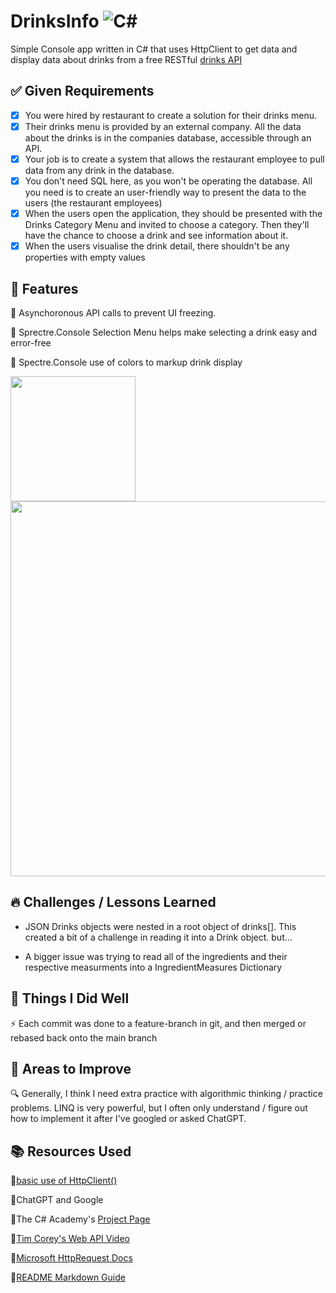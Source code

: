 # DrinksInfo ![C#](https://img.shields.io/badge/C%23-blue.svg)

Simple Console app written in C# that uses HttpClient to get
data and display
data about drinks from a free RESTful
[drinks API](https://www.thecocktaildb.com/api.php)

## ✅ Given Requirements

 - [x] You were hired by restaurant to create a solution for
       their drinks menu.
 - [x] Their drinks menu is provided by an external company. All the
       data about the drinks is in the companies database, accessible
       through an API.
 - [x] Your job is to create a system that allows the restaurant employee
       to pull data from any drink in the database.
 - [x] You don't need SQL here, as you won't be operating the database.
       All you need is to create an user-friendly way to present the
       data to the users (the restaurant employees)
 - [x] When the users open the application, they should be presented with
       the Drinks Category Menu and invited to choose a category.
       Then they'll have the chance to choose a drink
       and see information about it.
 - [x] When the users visualise the drink detail, there shouldn't be
       any properties with empty values

## 🚀 Features

  🔹 Asynchoronous API calls to prevent UI freezing.
  
  🔹 Sprectre.Console Selection Menu helps make selecting a
    drink easy and error-free

  🔹 Spectre.Console use of colors to markup drink display

<img src="https://github.com/user-attachments/assets/a52ce9c0-0261-4475-bdaa-980060e31f32" width="200">
<img src="https://github.com/user-attachments/assets/82ea8e0f-5f63-4783-9028-52dc2f7e44d6" width="600">

## 🔥 Challenges / Lessons Learned

  - JSON Drinks objects were nested in a root object of drinks[].
    This created a bit of a challenge in reading it into a Drink
    object. but...

  - A bigger issue was trying to read all of the ingredients
    and their respective measurments into a IngredientMeasures
    Dictionary

## 🌟 Things I Did Well

  ⚡ Each commit was done to a feature-branch in git, and then
    merged or rebased back onto the main branch

## 📌 Areas to Improve

  🔍 Generally, I think I need extra practice with algorithmic
    thinking / practice problems. LINQ is very powerful,
    but I often only understand / figure out how to
    implement it after I've googled or asked ChatGPT. 

## 📚 Resources Used

  🔗[basic use of HttpClient()](https://www.youtube.com/watch?v=Yi-O-HBGPeU)

  🔗ChatGPT and Google

  🔗The C# Academy's [Project Page](https://www.thecsharpacademy.com/project/15/drinks)

  🔗[Tim Corey's Web API Video](https://www.youtube.com/watch?v=vN9NRqv7xmY)

  🔗[Microsoft HttpRequest Docs](https://learn.microsoft.com/en-us/dotnet/csharp/tutorials/console-webapiclient)
  
  🔗[README Markdown Guide](https://markdownguide.offshoot.io/cheat-sheet/)
